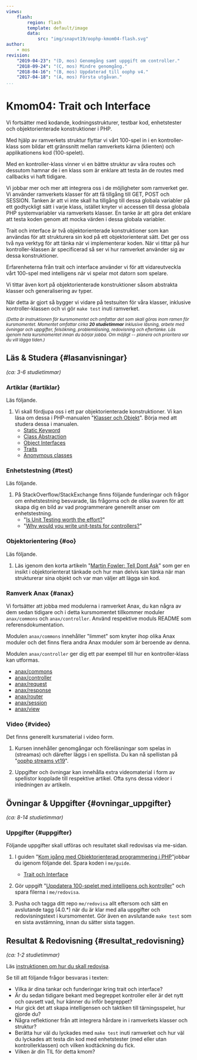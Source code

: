 ```yaml
---
views:
    flash:
        region: flash
        template: default/image
        data:
            src: "img/snapvt19/oophp-kmom04-flash.svg"
author:
    - mos
revision:
    "2019-04-23": "(D, mos) Genomgång samt uppgift om controller."
    "2018-09-24": "(C, mos) Mindre genomgång."
    "2018-04-16": "(B, mos) Uppdaterad till oophp v4."
    "2017-04-18": "(A, mos) Första utgåvan."
...
```

Kmom04: Trait och Interface
==================================

Vi fortsätter med kodande, kodningsstrukturer, testbar kod, enhetstester och objektorienterade konstruktioner i PHP.

Med hjälp av ramverkets struktur flyttar vi vårt 100-spel in i en kontroller-klass som bildar ett gränssnitt mellan ramverkets kärna (klienten) och applikationens kod (100-spelet).

Med en kontroller-klass vinner vi en bättre struktur av våra routes och dessutom hamnar de i en klass som är enklare att testa än de routes med callbacks vi haft tidigare.

Vi jobbar mer och mer att integrera oss i de möjligheter som ramverket ger. Vi använder ramverkets klasser för att få tillgång till GET, POST och SESSION. Tanken är att vi inte skall ha tillgång till dessa globala variabler på ett godtyckligt sätt i varje klass, istället knyter vi accessen till dessa globala PHP systemvariabler via ramverkets klasser. En tanke är att göra det enklare att testa koden genom att mocka värden i dessa globala variabler.

Trait och interface är två objektorienterade konstruktioner som kan användas för att strukturera sin kod på ett objektorienterat sätt. Det ger oss två nya verktyg för att tänka när vi implementerar koden. När vi tittar på hur kontroller-klassen är specificerad så ser vi hur ramverket använder sig av dessa konstruktioner.

Erfarenheterna från trait och interface använder vi för att vidareutveckla vårt 100-spel med intelligens när vi spelar mot datorn som spelare.

Vi tittar även kort på objektorienterade konstruktioner såsom abstrakta klasser och generalisering av typer.

När detta är gjort så bygger vi vidare på testsuiten för våra klasser, inklusive kontroller-klassen och vi gör `make test` inuti ramverket.

<!-- more -->

<small><i>(Detta är instruktionen för kursmomentet och omfattar det som skall göras inom ramen för kursmomentet. Momentet omfattar cirka **20 studietimmar** inklusive läsning, arbete med övningar och uppgifter, felsökning, problemlösning, redovisning och eftertanke. Läs igenom hela kursmomentet innan du börjar jobba. Om möjligt -- planera och prioritera var du vill lägga tiden.)</i></small>



Läs & Studera  {#lasanvisningar}
---------------------------------

*(ca: 3-6 studietimmar)*



### Artiklar {#artiklar}

Läs följande.

1. Vi skall fördjupa oss i ett par objektorienterade konstruktioner. Vi kan läsa om dessa i PHP-manualen "[Klasser och Objekt](http://php.net/manual/en/oop5.intro.php)". Börja med att studera dessa i manualen.
    * [Static Keyword](https://www.php.net/manual/en/language.oop5.static.php)
    * [Class Abstraction](https://www.php.net/manual/en/language.oop5.abstract.php)
    * [Object Interfaces](https://www.php.net/manual/en/language.oop5.interfaces.php)
    * [Traits](https://www.php.net/manual/en/language.oop5.traits.php)
    * [Anonymous classes](https://www.php.net/manual/en/language.oop5.anonymous.php#language.oop5.anonymous)



### Enhetstestning {#test}

Läs följande.

1. På StackOverflow/StackExchange finns följande funderingar och frågor om enhetstestning besvarade, läs frågorna och de olika svaren för att skapa dig en bild av vad programmerare generellt anser om enhetstestning.
    * "[Is Unit Testing worth the effort?](https://stackoverflow.com/questions/67299/is-unit-testing-worth-the-effort)"
    * "[Why would you write unit-tests for controllers?](https://softwareengineering.stackexchange.com/questions/338420/why-would-you-write-unit-tests-for-controllers)"



### Objektorientering {#oo}

Läs följande.

1. Läs igenom den korta artikeln "[Martin Fowler: Tell Dont Ask](https://martinfowler.com/bliki/TellDontAsk.html)" som ger en insikt i objektorienterat tänkade och hur man delvis kan tänka när man strukturerar sina objekt och var man väljer att lägga sin kod.



### Ramverk Anax {#anax}

Vi fortsätter att jobba med modulerna i ramverket Anax, du kan några av dem sedan tidigare och i detta kursmomentet tillkommer moduler `anax/commons` och `anax/controller`. Använd respektive moduls README som referensdokumentation.

Modulen `anax/commons` innehåller "limmet" som knyter ihop olika Anax moduler och det finns flera andra Anax moduler som är beroende av denna.

Modulen `anax/controller` ger dig ett par exempel till hur en kontroller-klass kan utformas.

* [anax/commons](https://github.com/canax/commons)
* [anax/controller](https://github.com/canax/controller)
* [anax/request](https://github.com/canax/request)
* [anax/response](https://github.com/canax/response)
* [anax/router](https://github.com/canax/router)
* [anax/session](https://github.com/canax/session)
* [anax/view](https://github.com/canax/view)



### Video {#video}

Det finns generellt kursmaterial i video form.

1. Kursen innehåller genomgångar och föreläsningar som spelas in (streamas) och därefter läggs i en spellista. Du kan nå spellistan på "[oophp streams vt19](https://www.youtube.com/playlist?list=PLKtP9l5q3ce-igucRSQ6tFYg9x8to5HiE)".

1. Uppgifter och övningar kan innehålla extra videomaterial i form av spellistor kopplade till respektive artikel. Ofta syns dessa videor i inledningen av artikeln.



Övningar & Uppgifter  {#ovningar_uppgifter}
-------------------------------------------

*(ca: 8-14 studietimmar)*



### Uppgifter {#uppgifter}

Följande uppgifter skall utföras och resultatet skall redovisas via me-sidan.

1. I guiden "[Kom igång med Objektorienterad programmering i PHP](guide/kom-igang-med-objektorienterad-programmering-i-php)"jobbar du igenom följande del. Spara koden i `me/guide`.
    * [Trait och Interface](guide/kom-igang-med-objektorienterad-programmering-i-php/trait-och-interface)

1. Gör uppgift "[Uppdatera 100-spelet med intelligens och kontroller](uppgift/uppdatera-100-spelet-med-intelligens-och-kontroller)" och spara filerna i `me/redovisa`.

1. Pusha och tagga ditt repo `me/redovisa` allt eftersom och sätt en avslutande tagg (4.0.\*) när du är klar med alla uppgifter och redovisningstext i kursmomentet. Gör även en avslutande `make test` som en sista avstämning, innan du sätter sista taggen.

<!--
Guiden saknar
* magisk metoder
* abstrakt klass
* Generalisering av typer
* static

Howto controller-klassen
README router, controller

Bygg labb där man övar på begreppen?
Eller bygg ut guiden så att övningen finns i guiden?

-->



Resultat & Redovisning  {#resultat_redovisning}
-----------------------------------------------

*(ca: 1-2 studietimmar)*

Läs [instruktionen om hur du skall redovisa](./../redovisa).

Se till att följande frågor besvaras i texten:

* Vilka är dina tankar och funderingar kring trait och interface?
* Är du sedan tidigare bekant med begreppet kontroller eller är det nytt och oavsett vad, hur känner du inför begreppet?
* Hur gick det att skapa intelligensen och taktiken till tärningsspelet, hur gjorde du?
* Några reflektioner från att integrera hårdare in i ramverkets klasser och struktur?
* Berätta hur väl du lyckades med `make test` inuti ramverket och hur väl du lyckades att testa din kod med enhetstester (med eller utan kontrollerklassen) och vilken kodtäckning du fick.
* Vilken är din TIL för detta kmom?
